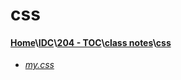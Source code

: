 # css
#### [Home](..\..\..\..)\\[IDC](..\..\..)\\[204 - TOC](..\..)\\[class notes](..)\\[css]()
- [_my.css_](my.css)
